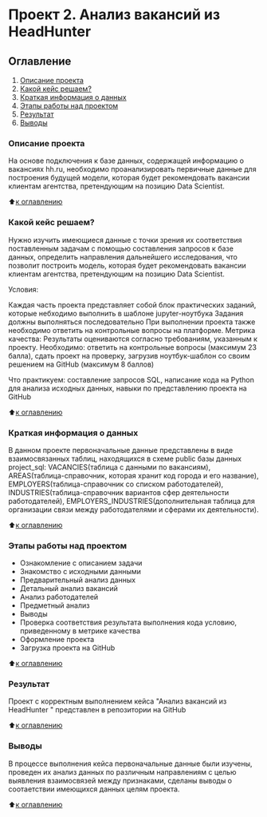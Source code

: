 # Проект 2. Анализ вакансий из HeadHunter

## Оглавление
1. [Описание проекта](https://github.com/Maria-27A/Skillfactory_DS/blob/main/PROJECT_2.%20HeadHunter/README.md#Описание-проекта)
2. [Какой кейс решаем?](https://github.com/Maria-27A/Skillfactory_DS/blob/main/PROJECT_2.%20HeadHunter/README.md#Какой-кейс-решаем)
3. [Краткая информация о данных](https://github.com/Maria-27A/Skillfactory_DS/blob/main/PROJECT_2.%20HeadHunter/README.md#Краткая-информация-о-данных)
4. [Этапы работы над проектом](https://github.com/Maria-27A/Skillfactory_DS/blob/main/PROJECT_2.%20HeadHunter/README.md#Этапы-работы-над-проектом)
5. [Результат](https://github.com/Maria-27A/Skillfactory_DS/blob/main/PROJECT_2.%20HeadHunter/README.md#Результат)
6. [Выводы](https://github.com/Maria-27A/Skillfactory_DS/blob/main/PROJECT_2.%20HeadHunter/README.md#Выводы)

### Описание проекта
На основе подключения к базе данных, содержащей информацию о вакансиях hh.ru, необходимо проанализировать первичные данные для построения будущей модели, которая будет рекомендовать вакансии клиентам агентства, претендующим на позицию Data Scientist.

:arrow_up:[к оглавлению](https://github.com/Maria-27A/Skillfactory_DS/tree/main/PROJECT_2.%20HeadHunter/README.md#Оглавление)

### Какой кейс решаем?
Нужно изучить имеющиеся данные с точки зрения их соответствия поставленным задачам с помощью составления запросов к базе данных, определить направления дальнейшего исследования, что позволит  построить модель, которая будет рекомендовать вакансии клиентам агентства, претендующим на позицию Data Scientist.

Условия:

Каждая часть проекта представляет собой блок практических заданий, которые небходимо выполнить в шаблоне jupyter-ноутбука
Задания должны выполняться последовательно
При выполнении проекта также необходимо ответить на контрольные вопросы на платформе.
Метрика качества: Результаты оцениваются согласно требованиям, указанным к проекту. Необходимо: ответить на контрольные вопросы (максимум 23 балла), сдать проект на проверку, загрузив ноутбук-шаблон со своим решением на GitHub (максимум 8 баллов)

Что практикуем: составление запросов SQL, написание кода на Python для анализа исходных данных, навыки по представлению проекта на GitHub

:arrow_up:[к оглавлению](https://github.com/Maria-27A/Skillfactory_DS/tree/main/PROJECT_2.%20HeadHunter/README.md#Оглавление)

### Краткая информация о данных
В данном проекте первоначальные данные представлены в виде взаимосвязанных таблиц, находящихся в схеме public базы данных project_sql: 
VACANCIES(таблица с данными по вакансиям), 
AREAS(таблица-справочник, которая хранит код города и его название), 
EMPLOYERS(таблица-справочник со списком работодателей), 
INDUSTRIES(таблица-справочник вариантов сфер деятельности работодателей), 
EMPLOYERS_INDUSTRIES(дополнительная таблица для организации связи между работодателями и сферами их деятельности).  

:arrow_up:[к оглавлению](https://github.com/Maria-27A/Skillfactory_DS/tree/main/PROJECT_2.%20HeadHunter/README.md#Оглавление)

### Этапы работы над проектом
- Ознакомление с описанием задачи
- Знакомство с исходными данными
- Предварительный анализ данных
- Детальный анализ вакансий
- Анализ работодателей
- Предметный анализ
- Выводы
- Проверка соответствия результата выполнения кода условию, приведенному в метрике качества
- Оформление проекта
- Загрузка проекта на GitHub

:arrow_up:[к оглавлению](https://github.com/Maria-27A/Skillfactory_DS/tree/main/PROJECT_2.%20HeadHunter/README.md#Оглавление)

### Результат
Проект c корректным выполнением кейса "Анализ вакансий из HeadHunter " представлен в репозитории на GitHub

:arrow_up:[к оглавлению](https://github.com/Maria-27A/Skillfactory_DS/tree/main/PROJECT_2.%20HeadHunter/README.md#Оглавление)

### Выводы
В процессе выполнения кейса первоначальные данные были изучены, проведен их анализ данных по различным направлениям с целью выявления взаимосвязей между признаками, сделаны выводы о соотаетствии имеющихся данных целям проекта.

:arrow_up:[к оглавлению](https://github.com/Maria-27A/Skillfactory_DS/tree/main/PROJECT_2.%20HeadHunter/README.md#Оглавление)
